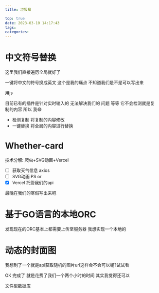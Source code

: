 ```yaml
---
title: 垃圾桶

top: true
date: 2023-03-10 14:17:43
tags:
categories:
---
```


  





#  中文符号替换

这里我们直接遍历全局就好了

一键将中文的符号换成英文 这个是我的痛点 不知道我们是不是可以写出来 

用js 

目前已有的插件是针对实时输入的 无法解决我们的 问题 等等 它不会检测就是复制的内容 所以 我:smile:

*   检测复制 将复制的内容修改
*   一键替换 将全局的内容进行替换



# Whether-card

技术分解: 爬虫+SVG动画+Vercel

- [ ] 获取天气信息 axios
- [ ] SVG动画 PS or
- [x] Vercel 托管我们的api

最晚在我们的寒假写出来吧

# 基于GO语言的本地ORC

发现现在的ORC基本上都需要上传至服务器 我想实现一个本地的

# 动态的封面图

我想到了一个就是api获取随机的图片url这样会不会可以呢?试试看

OK 完成了 就是花费了我们一个两个小时的时间 其实我觉得还可以 

文件型数据库 

  

















